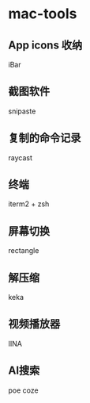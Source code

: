 # mac-tools

## App icons 收纳
iBar

## 截图软件
snipaste

## 复制的命令记录
raycast

## 终端
iterm2 + zsh

## 屏幕切换
rectangle

## 解压缩
keka

## 视频播放器
IINA

## AI搜索
poe
coze
